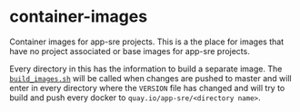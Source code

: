 # container-images

Container images for app-sre projects. This is a the place for images that have no project associated or base images for app-sre projects.

Every directory in this has the information to build a separate image. The [`build_images.sh`](build_deploy.sh) will be called when changes are pushed to master and will enter in every directory where the `VERSION` file has changed and will try to build and push every docker to `quay.io/app-sre/<directory name>`.
